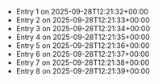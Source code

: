 - Entry 1 on 2025-09-28T12:21:32+00:00
- Entry 2 on 2025-09-28T12:21:33+00:00
- Entry 3 on 2025-09-28T12:21:34+00:00
- Entry 4 on 2025-09-28T12:21:35+00:00
- Entry 5 on 2025-09-28T12:21:36+00:00
- Entry 6 on 2025-09-28T12:21:37+00:00
- Entry 7 on 2025-09-28T12:21:38+00:00
- Entry 8 on 2025-09-28T12:21:39+00:00
